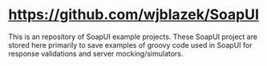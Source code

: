 # https://github.com/wjblazek/SoapUI

This is an repository of SoapUI example projects.
These SoapUI project are stored here primarily to save examples of groovy code used in SoapUI for 
response validations and server mocking/simulators.